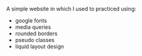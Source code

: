 A simple website in which I used to practiced using:
- google fonts
- media queries
- rounded borders
- pseudo classes
- liquid layout design
